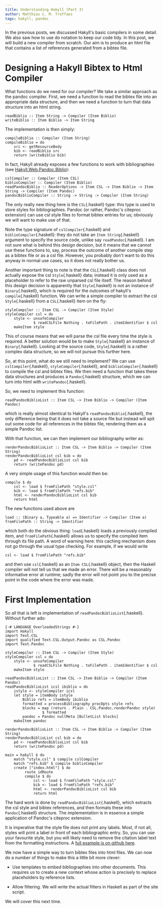 ```yaml
---
title: Understanding Hakyll (Part 3)
author: Matthias C. M. Troffaes
tags: hakyll, pandoc
---
```


In the previous posts, we discussed Hakyll's basic compilers in some
detail.  We also saw how to use do notation to keep our code tidy.  In
this post, we will build a new compiler from scratch.  Our aim is to
produce an html file that contains a list of references generated from
a bibtex file.

Designing a Hakyll Bibtex to Html Compiler
==========================================

What functions do we need for our compiler?
We take a similar approach as the pandoc compiler.
First, we need a function to read the bibtex file into
an appropriate data structure, and then we need a function
to turn that data structure into an html string.

``` {.sourceCode .haskell}
readBiblio :: Item String -> Compiler (Item Biblio)
writeBiblio :: Item Biblio -> Item String
```

The implementation is then simply:

``` {.sourceCode .haskell}
compileBiblio :: Compiler (Item String)
compileBiblio = do
    src <- getResourceBody
    bib <- readBiblio src
    return (writeBiblio bib)
```

In fact, Hakyll already exposes a few functions to work with bibliographies
(see [Hakyll.Web.Pandoc.Biblio](http://jaspervdj.be/hakyll/reference/Hakyll-Web-Pandoc-Biblio.html)):

``` {.sourceCode .haskell}
cslCompiler :: Compiler (Item CSL)
biblioCompiler :: Compiler (Item Biblio)
readPandocBiblio :: ReaderOptions -> Item CSL -> Item Biblio -> Item String -> Compiler (Item Pandoc)
pandocBiblioCompiler :: String -> String -> Compiler (Item String)
```

The only really new thing here is the `CSL`{.haskell} type:
this type is used to store styles for bibliographies.
Pandoc (or rather, Pandoc's citeproc extension) can use
csl style files to format bibtex entries for us;
obviously we will want to make use of that.

Note the type signature of `cslCompiler`{.haskell}
and `biblioCompiler`{.haskell}: they do not take an `Item String`{.haskell}
argument to specify the source code, unlike say `readPandoc`{.haskell}.
I am not sure what is behind this design decision, but it means
that we cannot use these functions to, say, process the outcome of another
compile step as a bibtex file or as a csl file.
However, you probably don't want to do this anyway in normal use cases,
so it does not really bother us.

Another important thing to note is that the `CSL`{.haskell} class does
not actually expose the csl `Style`{.haskell} data; instead it is
only used as a placeholder to refer to the raw unparsed csl file itself.
The reason behind this design decision
is apparently that `Style`{.haskell} is not an instance of `Binary`{.haskell},
which is required for the outcomes of hakyll's `compile`{.haskell} function.
We can write a simple compiler to extract the csl `Style`{.haskell}
from a `CSL`{.haskell} item on the fly:

```
styleCompiler :: Item CSL -> Compiler (Item Style)
styleCompiler csl = do
    style <- unsafeCompiler
             $ readCSLFile Nothing . toFilePath . itemIdentifier $ csl
    makeItem style
```

This of course means that we will parse the csl file
every time the style is required.
A better solution would be to make
`Style`{.haskell} an instance of `Binary`{.haskell}.
Looking at the source code, `Style`{.haskell}
is a rather complex data structure, so we will not pursue this further here.

So, at this point,
what do we still need to implement? We can use `cslCompiler`{.haskell},
`styleCompiler`{.haskell}, and `biblioCompiler`{.haskell}
to compile the csl and bibtex files.
We then need a function that takes these data structures and
produces a `Pandoc`{.haskell} structure, which we can turn into html
with `writePandoc`{.haskell}.

So, we need to implement this function:

``` {.sourceCode .haskell}
readPandocBiblioList :: Item CSL -> Item Biblio -> Compiler (Item Pandoc)
```

which is really almost identical to Hakyll's
`readPandocBiblio`{.haskell}, the only difference being that it does
not take a source file but instead will spit out some code for all
references in the bibtex file, rendering them as a simple Pandoc list.

With that function, we can then implement our bibliography writer as:

``` {.sourceCode .haskell}
renderPandocBiblioList :: Item CSL -> Item Biblio -> Compiler (Item String)
renderPandocBiblioList csl bib = do
    pd <- readPandocBiblioList csl bib
    return (writePandoc pd)
```

A very simple usage of this function would then be:

``` {.sourceCode .haskell}
compile $ do
    csl <- load $ fromFilePath "style.csl"
    bib <- load $ fromFilePath "refs.bib"
    html <- renderPandocBiblioList csl bib
    return html
```

The new functions used above are

```
load :: (Binary a, Typeable a) => Identifier -> Compiler (Item a)
fromFilePath :: String -> Identifier
```

which both do the obvious thing: `load`{.haskell} loads a previously
compiled item, and `fromFilePath`{.haskell} allows us to
specify the compiled item through its file path.
A word of warning here:
this caching mechanism does not go through the usual type checking.
For example, if we would write

``` {.sourceCode .haskell}
csl <- load $ fromFilePath "refs.bib"
```

and then use `csl`{.haskell} as an `Item CSL`{.haskell} object,
then the Haskell compiler will not tell us that we made an error.
There will be a reasonably informative error at runtime;
sadly the error will not point you to the precise point in the code
where the error was made.

First Implementation
====================

So all that is left is implementation of `readPandocBiblioList`{.haskell}.
Without further ado:

``` {.sourceCode .haskell}
{-# LANGUAGE OverloadedStrings #-}
import Hakyll
import Text.CSL
import qualified Text.CSL.Output.Pandoc as CSL.Pandoc
import Text.Pandoc

styleCompiler :: Item CSL -> Compiler (Item Style)
styleCompiler csl = do
    style <- unsafeCompiler
             $ readCSLFile Nothing . toFilePath . itemIdentifier $ csl
    makeItem style

readPandocBiblioList :: Item CSL -> Item Biblio -> Compiler (Item Pandoc)
readPandocBiblioList icsl ibiblio = do
    istyle <- styleCompiler icsl
    let style = itemBody istyle
        Biblio refs = itemBody ibiblio
        formatted = processBibliography procOpts style refs
        blocks = map (return . Plain . CSL.Pandoc.renderPandoc style)
                 $ formatted
        pandoc = Pandoc nullMeta [BulletList blocks]
    makeItem pandoc

renderPandocBiblioList :: Item CSL -> Item Biblio -> Compiler (Item String)
renderPandocBiblioList csl bib = do
    pd <- readPandocBiblioList csl bib
    return (writePandoc pd)

main = hakyll $ do
    match "style.csl" $ compile cslCompiler
    match "refs.bib" $ compile biblioCompiler
    create ["index.html"] $ do
         route idRoute
         compile $ do
             csl <- load $ fromFilePath "style.csl"
             bib <- load $ fromFilePath "refs.bib"
             html <- renderPandocBiblioList csl bib
             return html
```

The hard work is done by `readPandocBiblioList`{.haskell},
which extracts the csl style and bibtex references,
and then formats these into `Pandoc`{.haskell} structure.
The implementation is in essence
a simple application of Pandoc's citeproc extension.

It is imperative that the style file does not print any labels.
Most, if not all, styles will print a label in front of each
bibliographic entry.
So, you can use your favourite style, but you will likely need to
remove the citation label text from the formatting instructions.
A [full example is on github here](https://github.com/mcmtroffaes/homepage/tree/master/posts/2015-06-26/).

We now have a simple way to turn bibtex files into html files.
We can now do a number of things to make this a little bit more clever:

* Use templates to embed bibliographies into other documents.
  This requires us to create a new context whose action is precisely
  to replace placeholders by reference lists.

* Allow filtering. We will write the actual filters in Haskell
  as part of the site script.

We will cover this next time.
